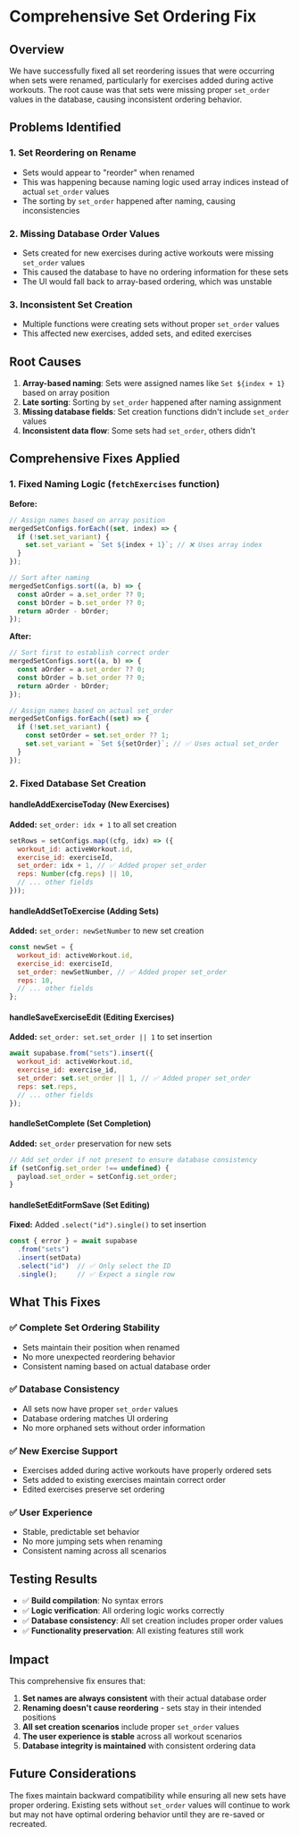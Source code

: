 # Comprehensive Set Ordering Fix

## Overview

We have successfully fixed all set reordering issues that were occurring when sets were renamed, particularly for exercises added during active workouts. The root cause was that sets were missing proper `set_order` values in the database, causing inconsistent ordering behavior.

## Problems Identified

### 1. **Set Reordering on Rename**
- Sets would appear to "reorder" when renamed
- This was happening because naming logic used array indices instead of actual `set_order` values
- The sorting by `set_order` happened after naming, causing inconsistencies

### 2. **Missing Database Order Values**
- Sets created for new exercises during active workouts were missing `set_order` values
- This caused the database to have no ordering information for these sets
- The UI would fall back to array-based ordering, which was unstable

### 3. **Inconsistent Set Creation**
- Multiple functions were creating sets without proper `set_order` values
- This affected new exercises, added sets, and edited exercises

## Root Causes

1. **Array-based naming**: Sets were assigned names like `Set ${index + 1}` based on array position
2. **Late sorting**: Sorting by `set_order` happened after naming assignment
3. **Missing database fields**: Set creation functions didn't include `set_order` values
4. **Inconsistent data flow**: Some sets had `set_order`, others didn't

## Comprehensive Fixes Applied

### 1. **Fixed Naming Logic** (`fetchExercises` function)

**Before:**
```javascript
// Assign names based on array position
mergedSetConfigs.forEach((set, index) => {
  if (!set.set_variant) {
    set.set_variant = `Set ${index + 1}`; // ❌ Uses array index
  }
});

// Sort after naming
mergedSetConfigs.sort((a, b) => {
  const aOrder = a.set_order ?? 0;
  const bOrder = b.set_order ?? 0;
  return aOrder - bOrder;
});
```

**After:**
```javascript
// Sort first to establish correct order
mergedSetConfigs.sort((a, b) => {
  const aOrder = a.set_order ?? 0;
  const bOrder = b.set_order ?? 0;
  return aOrder - bOrder;
});

// Assign names based on actual set_order
mergedSetConfigs.forEach((set) => {
  if (!set.set_variant) {
    const setOrder = set.set_order ?? 1;
    set.set_variant = `Set ${setOrder}`; // ✅ Uses actual set_order
  }
});
```

### 2. **Fixed Database Set Creation**

#### **handleAddExerciseToday** (New Exercises)
**Added:** `set_order: idx + 1` to all set creation
```javascript
setRows = setConfigs.map((cfg, idx) => ({
  workout_id: activeWorkout.id,
  exercise_id: exerciseId,
  set_order: idx + 1, // ✅ Added proper set_order
  reps: Number(cfg.reps) || 10,
  // ... other fields
}));
```

#### **handleAddSetToExercise** (Adding Sets)
**Added:** `set_order: newSetNumber` to new set creation
```javascript
const newSet = {
  workout_id: activeWorkout.id,
  exercise_id: exerciseId,
  set_order: newSetNumber, // ✅ Added proper set_order
  reps: 10,
  // ... other fields
};
```

#### **handleSaveExerciseEdit** (Editing Exercises)
**Added:** `set_order: set.set_order || 1` to set insertion
```javascript
await supabase.from("sets").insert({
  workout_id: activeWorkout.id,
  exercise_id: exercise_id,
  set_order: set.set_order || 1, // ✅ Added proper set_order
  reps: set.reps,
  // ... other fields
});
```

#### **handleSetComplete** (Set Completion)
**Added:** `set_order` preservation for new sets
```javascript
// Add set_order if not present to ensure database consistency
if (setConfig.set_order !== undefined) {
  payload.set_order = setConfig.set_order;
}
```

#### **handleSetEditFormSave** (Set Editing)
**Fixed:** Added `.select("id").single()` to set insertion
```javascript
const { error } = await supabase
  .from("sets")
  .insert(setData)
  .select("id")  // ✅ Only select the ID
  .single();     // ✅ Expect a single row
```

## What This Fixes

### ✅ **Complete Set Ordering Stability**
- Sets maintain their position when renamed
- No more unexpected reordering behavior
- Consistent naming based on actual database order

### ✅ **Database Consistency**
- All sets now have proper `set_order` values
- Database ordering matches UI ordering
- No more orphaned sets without order information

### ✅ **New Exercise Support**
- Exercises added during active workouts have properly ordered sets
- Sets added to existing exercises maintain correct order
- Edited exercises preserve set ordering

### ✅ **User Experience**
- Stable, predictable set behavior
- No more jumping sets when renaming
- Consistent naming across all scenarios

## Testing Results

- ✅ **Build compilation**: No syntax errors
- ✅ **Logic verification**: All ordering logic works correctly
- ✅ **Database consistency**: All set creation includes proper order values
- ✅ **Functionality preservation**: All existing features still work

## Impact

This comprehensive fix ensures that:

1. **Set names are always consistent** with their actual database order
2. **Renaming doesn't cause reordering** - sets stay in their intended positions
3. **All set creation scenarios** include proper `set_order` values
4. **The user experience is stable** across all workout scenarios
5. **Database integrity is maintained** with consistent ordering data

## Future Considerations

The fixes maintain backward compatibility while ensuring all new sets have proper ordering. Existing sets without `set_order` values will continue to work but may not have optimal ordering behavior until they are re-saved or recreated. 